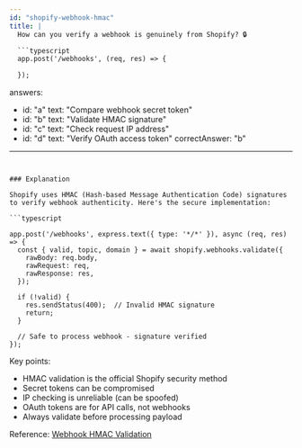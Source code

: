 ```yaml
---
id: "shopify-webhook-hmac"
title: |
  How can you verify a webhook is genuinely from Shopify? 🔒

  ```typescript
  app.post('/webhooks', (req, res) => {

  });
  ```
answers:
  - id: "a"
    text: "Compare webhook secret token"
  - id: "b"
    text: "Validate HMAC signature"
  - id: "c"
    text: "Check request IP address"
  - id: "d"
    text: "Verify OAuth access token"
correctAnswer: "b"
---
```


### Explanation

Shopify uses HMAC (Hash-based Message Authentication Code) signatures to verify webhook authenticity. Here's the secure implementation:

```typescript

app.post('/webhooks', express.text({ type: '*/*' }), async (req, res) => {
  const { valid, topic, domain } = await shopify.webhooks.validate({
    rawBody: req.body,  
    rawRequest: req,
    rawResponse: res,
  });

  if (!valid) {
    res.sendStatus(400);  // Invalid HMAC signature
    return;
  }

  // Safe to process webhook - signature verified
});
```

Key points:

- HMAC validation is the official Shopify security method
- Secret tokens can be compromised
- IP checking is unreliable (can be spoofed)
- OAuth tokens are for API calls, not webhooks
- Always validate before processing payload

Reference: [Webhook HMAC Validation](https://shopify.dev/apps/webhooks/configuration/https#verify-webhook)

